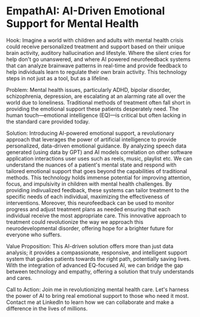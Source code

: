 # EmpathAI: AI-Driven Emotional Support for Mental Health

Hook:
Imagine a world with children and adults with mental health crisis could receive personalized treatment and support based on their unique brain activity, auditory hallucination and lifestyle. Where the silent cries for help don't go unanswered, and where AI powered neurofeedback systems that can analyze brainwave patterns in real-time and provide feedback to help individuals learn to regulate their own brain activity. This technology steps in not just as a tool, but as a lifeline.

Problem:
Mental health issues, particularly ADHD, bipolar disorder, schizophrenia, depression, are escalating at an alarming rate all over the world due to loneliness. Traditional methods of treatment often fall short in providing the emotional support these patients desperately need. The human touch—emotional intelligence (EQ)—is critical but often lacking in the standard care provided today.

Solution:
Introducing AI-powered emotional support, a revolutionary approach that leverages the power of artificial intelligence to provide personalized, data-driven emotional guidance. By analyzing speech data generated (using data by GPT) and AI models correlation on other software application interactions user uses such as reels, music, playlist etc. We can understand the nuances of a patient's mental state and respond with tailored emotional support that goes beyond the capabilities of traditional methods. This technology holds immense potential for improving attention, focus, and impulsivity in children with mental health challenges. By providing indivualized feedback, these systems can tailor treatment to the specific needs of each individual, maximizing the effectiveness of interventions. Moreover, this neurofeedback can be used to monitor progress and adjust treatment plans as needed ensuring that each individual receive the most appropriate care. This innovative approach to treatment could revolutionize the way we approach this neurodevelopmental disorder, offering hope for a brighter future for everyone who suffers.

Value Proposition:
This AI-driven solution offers more than just data analysis; it provides a compassionate, responsive, and intelligent support system that guides patients towards the right path, potentially saving lives. With the integration of advanced EQ-focused AI, we can bridge the gap between technology and empathy, offering a solution that truly understands and cares.

Call to Action:
Join me in revolutionizing mental health care. Let's harness the power of AI to bring real emotional support to those who need it most. Contact me at LinkedIn to learn how we can collaborate and make a difference in the lives of millions.
